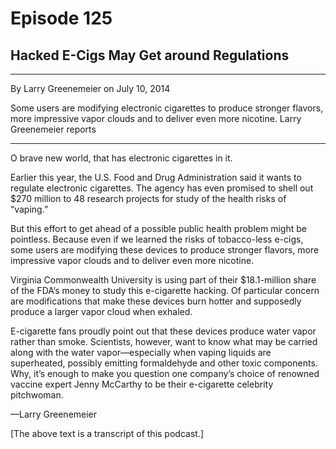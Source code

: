 # Episode 125

## Hacked E-Cigs May Get around Regulations

---

By Larry Greenemeier on July 10, 2014

Some users are modifying electronic cigarettes to produce stronger flavors, more impressive vapor clouds and to deliver even more nicotine. Larry Greenemeier reports

---

O brave new world, that has electronic cigarettes in it.

Earlier this year, the U.S. Food and Drug Administration said it wants to regulate electronic cigarettes. The agency has even promised to shell out $270 million to 48 research projects for study of the health risks of “vaping.”

But this effort to get ahead of a possible public health problem might be pointless. Because even if we learned the risks of tobacco-less e-cigs, some users are modifying these devices to produce stronger flavors, more impressive vapor clouds and to deliver even more nicotine.

Virginia Commonwealth University is using part of their $18.1-million share of the FDA’s money to study this e-cigarette hacking. Of particular concern are modifications that make these devices burn hotter and supposedly produce a larger vapor cloud when exhaled.

E-cigarette fans proudly point out that these devices produce water vapor rather than smoke. Scientists, however, want to know what may be carried along with the water vapor—especially when vaping liquids are superheated, possibly emitting formaldehyde and other toxic components. Why, it’s enough to make you question one company’s choice of renowned vaccine expert Jenny McCarthy to be their e-cigarette celebrity pitchwoman.

—Larry Greenemeier

[The above text is a transcript of this podcast.]

